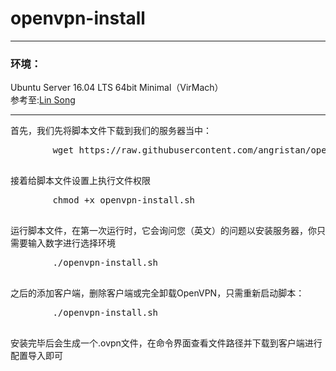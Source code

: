 # openvpn-install
<hr>
<h3>环境：</h3>
<div>Ubuntu Server 16.04 LTS 64bit Minimal（VirMach）</div>
<div>参考至:<a href="https://github.com/hwdsl2">Lin Song</a></div>
<hr>
首先，我们先将脚本文件下载到我们的服务器当中：
<div class="highlight highlight-source-shell">
	<pre>
		wget https://raw.githubusercontent.com/angristan/openvpn-install/master/openvpn-install.sh
	</pre>
</div>		
接着给脚本文件设置上执行文件权限
<div class="highlight highlight-source-shell">
	<pre>
		chmod +x openvpn-install.sh
	</pre>
</div>
运行脚本文件，在第一次运行时，它会询问您（英文）的问题以安装服务器，你只需要输入数字进行选择环境
<div class="highlight highlight-source-shell">
	<pre>
		./openvpn-install.sh
	</pre>
</div>
之后的添加客户端，删除客户端或完全卸载OpenVPN，只需重新启动脚本：
<div class="highlight highlight-source-shell">
	<pre>
		./openvpn-install.sh
	</pre>
</div>
安装完毕后会生成一个.ovpn文件，在命令界面查看文件路径并下载到客户端进行配置导入即可
